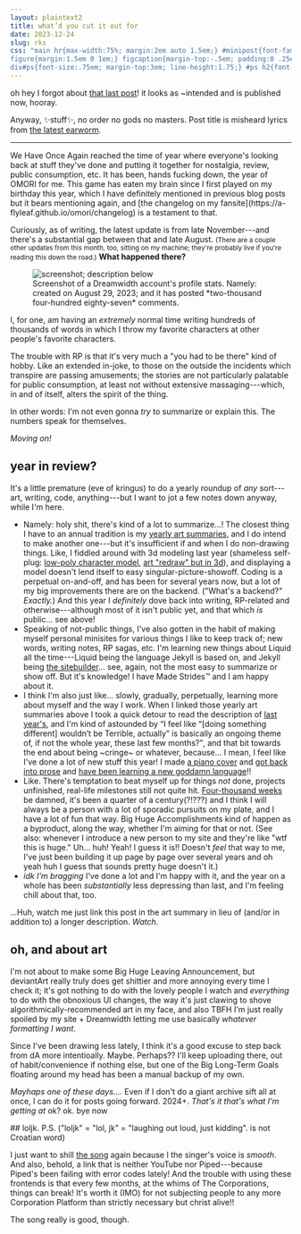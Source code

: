 ```yaml
---
layout: plaintext2
title: what’d you cut it out for
date: 2023-12-24
slug: rks
css: "main hr{max-width:75%; margin:2em auto 1.5em;} #minipost{font-family:cambria,georgia,serif; line-height:1.5; font-size:.9em;} #minipost a,#ps a{text-decoration-thickness:.15em;}
figure{margin:1.5em 0 1em;} figcaption{margin-top:-.5em; padding:0 .25em; font-family:'segoe ui',sans-serif;} q{font-family:verdana,sans-serif; font-size:.8em; font-style:italic;}
div#ps{font-size:.75em; margin-top:3em; line-height:1.75;} #ps h2{font-size:1.25em; margin-bottom:.25em;}"
---
```

oh hey I forgot about [that last post]({{site.url}}/blog/quickone)! it looks as ~intended and is published now, hooray.

Anyway, ✨stuff✨, no order no gods no masters. Post title is misheard lyrics from [the latest earworm](https://www.azlyrics.com/lyrics/rainbowkittensurprise/devillikeme.html).
<!--more-->

----

<div id="minipost" markdown="1">
We Have Once Again reached the time of year where everyone's looking back at stuff they've done and putting it together for nostalgia, review, public consumption, etc. It has been, hands fucking down, the year of <i style="text-transform:uppercase;font-style:normal;">Omori</i> for me. This game has eaten my brain since I first played on my birthday this year, which I have definitely mentioned in previous blog posts but it bears mentioning again, and [the changelog on my fansite](https://a-flyleaf.github.io/omori/changelog) is a testament to that.

Curiously, as of writing, the latest update is from late November---and there's a substantial gap between that and late August. <small>(There are a couple other updates from this month, too, sitting on my machine; they're probably live if you're reading this down the road.)</small> <b>What happened there?</b>

<figure><img src="{{site.url}}/assets/blog/girlhelp.png" alt="screenshot; description below">
<figcaption markdown="1">
Screenshot of a Dreamwidth account's profile stats. Namely: created on August 29, 2023; and it has posted *two-thousand four-hundred eighty-seven* comments.
</figcaption></figure>

I, for one, am having an *extremely* normal time writing hundreds of thousands of words in which I throw my favorite characters at other people's favorite characters.

The trouble with RP is that it's very much a "you had to be there" kind of hobby. Like an extended in-joke, to those on the outside the incidents which transpire are passing amusements; the stories are not particularly palatable for public consumption, at least not without extensive massaging---which, in and of itself, alters the spirit of the thing.

In other words: I'm not even gonna *try* to summarize or explain this. The numbers speak for themselves.

<i>Moving on!</i>

## year in review?
It's a little premature (eve of kringus) to do a yearly roundup of *any* sort---art, writing, code, anything---but I want to jot a few notes down anyway, while I'm here.

- Namely: holy shit, there's kind of a lot to summarize...! The closest thing I have to an annual tradition is my [yearly art summaries](https://www.deviantart.com/a-flyleaf/gallery?q=%23summary), and I do intend to make another one---but it's insufficient if and when I do non-drawing things. Like, I fiddled around with 3d modeling last year (shameless self-plug: [low-poly character model](https://a-flyleaf.github.io/ygbtdm/gallery/spin), [art "redraw" but in 3d](https://a-flyleaf.github.io/shriblets/2022-09-1920-3d/)), and displaying a model doesn't lend itself to easy singular-picture-showoff. Coding is a perpetual on-and-off, and has been for several years now, but a lot of my big improvements there are on the backend. ("What's a backend?" *Exactly.*) And this year I *definitely* dove back into writing, RP-related and otherwise---although most of it isn't public yet, and that which *is* public... see above!
- Speaking of not-public things, I've also gotten in the habit of making myself personal minisites for various things I like to keep track of; new words, writing notes, RP sagas, etc. I'm learning new things about Liquid all the time---Liquid being the language Jekyll is based on, and Jekyll being [the sitebuilder]({{site.url}}/colophon)... see, again, not the most easy to summarize or show off. But it's knowledge! I have Made Strides™ and I am happy about it.
- I think I'm also just like... slowly, gradually, perpetually, learning more about myself and the way I work. When I linked those yearly art summaries above I took a quick detour to read the description of [last year's](https://www.deviantart.com/a-flyleaf/art/2022-Summary-of-Art-943422632), and I'm kind of astounded by <q>I feel like “[doing something different] wouldn’t be Terrible, actually” is basically an ongoing theme of, if not the whole year, these last few months?</q>, and that bit towards the end about being ~cringe~ or whatever, because... I mean, I feel like I've done a lot of new stuff this year! I made [a piano cover](https://a-flyleaf.github.io/omori/piano) and [got back into prose](https://a-flyleaf.github.io/omori/writing/) and [have been learning a new goddamn language](https://a-flyleaf.github.io/omori/hrvatski/kuci)!!
- Like. There's temptation to beat myself up for things *not* done, projects unfinished, real-life milestones still not quite hit. [Four-thousand weeks](https://www.theguardian.com/books/2021/sep/01/four-thousand-weeks-by-oliver-burkeman-review-a-brief-treatise-on-time) be damned, it's been a quarter of a century(?!???) and I think I will always be a person with a lot of sporadic pursuits on my plate, and I have a lot of fun that way. Big Huge Accomplishments kind of happen as a byproduct, along the way, whether I'm aiming for that or not. (See also: whenever I introduce a new person to my site and they're like "wtf this is huge." Uh... huh! Yeah! I guess it is!! Doesn't *feel* that way to me, I've just been building it up page by page over several years and oh yeah huh I guess that sounds pretty huge doesn't it.)
- *idk I'm bragging* I've done a lot and I'm happy with it, and the year on a whole has been *substantially* less depressing than last, and I'm feeling chill about that, too.

...Huh, watch me just link this post in the art summary in lieu of (and/or in addition to) a longer description. *Watch.*

## oh, and about art
I'm not about to make some Big Huge Leaving Announcement, but deviantArt really truly does get shittier and more annoying every time I check it; it's got nothing to do with the lovely people I watch and *everything* to do with the obnoxious UI changes, the way it's just clawing to shove algorithmically-recommended art in my face, and also TBFH I'm just really spoiled by my site + Dreamwidth letting me use basically *whatever formatting I want*.

Since I've been drawing less lately, I think it's a good excuse to step back from dA more intentioally. Maybe. Perhaps?? I'll keep uploading there, out of habit/convenience if nothing else, but one of the Big Long-Term Goals floating around my head has been a manual backup of my own.

*Mayhaps one of these days....* Even if I don't do a giant archive sift all at once, I can do it for posts going forward. 2024+. *That's it that's what I'm getting at* ok? ok. bye now
</div>

<div id="ps" markdown="1">
## loljk. P.S.
("loljk" = "lol, jk" = "laughing out loud, just kidding". is not Croatian word)

I just want to shill [the song](https://yewtu.be/watch?v=rB3GPb-ylVI) again because I the singer's voice is *smooth*. And also, behold, a link that is neither YouTube nor Piped---because Piped's been failing with error codes lately! And the trouble with using these frontends is that every few months, at the whims of The Corporations, things can break! It's worth it (IMO) for not subjecting people to any more Corporation Platform than strictly necessary but christ alive!!

The song really is good, though.
</div>